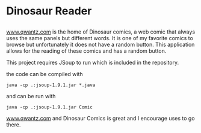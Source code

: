 # Dinosaur Reader
##

www.qwantz.com is the home of Dinosaur comics, a web comic that always uses 
the same panels but different words. It is one of my favorite comics to browse
but unfortunately it does not have a random button. This application allows 
for the reading of these comics and has a random button. 

This project requires JSoup to run which is included in the repository. 

the code can be compiled with
	
	java -cp .:jsoup-1.9.1.jar *.java

and can be run with

	java -cp .:jsoup-1.9.1.jar Comic

www.qwantz.com and Dinosaur Comics is great and I encourage uses to go there.

